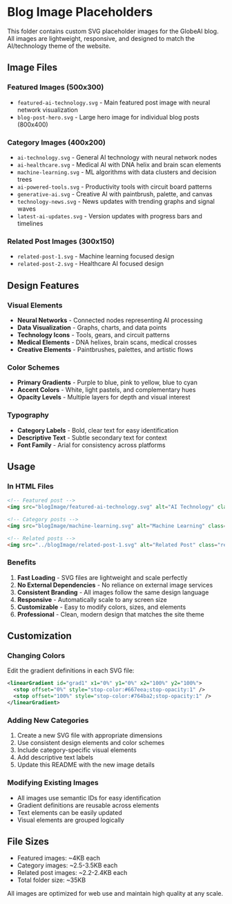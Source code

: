 # Blog Image Placeholders

This folder contains custom SVG placeholder images for the GlobeAI blog. All images are lightweight, responsive, and designed to match the AI/technology theme of the website.

## Image Files

### Featured Images (500x300)
- `featured-ai-technology.svg` - Main featured post image with neural network visualization
- `blog-post-hero.svg` - Large hero image for individual blog posts (800x400)

### Category Images (400x200)
- `ai-technology.svg` - General AI technology with neural network nodes
- `ai-healthcare.svg` - Medical AI with DNA helix and brain scan elements
- `machine-learning.svg` - ML algorithms with data clusters and decision trees
- `ai-powered-tools.svg` - Productivity tools with circuit board patterns
- `generative-ai.svg` - Creative AI with paintbrush, palette, and canvas
- `technology-news.svg` - News updates with trending graphs and signal waves
- `latest-ai-updates.svg` - Version updates with progress bars and timelines

### Related Post Images (300x150)
- `related-post-1.svg` - Machine learning focused design
- `related-post-2.svg` - Healthcare AI focused design

## Design Features

### Visual Elements
- **Neural Networks** - Connected nodes representing AI processing
- **Data Visualization** - Graphs, charts, and data points
- **Technology Icons** - Tools, gears, and circuit patterns
- **Medical Elements** - DNA helixes, brain scans, medical crosses
- **Creative Elements** - Paintbrushes, palettes, and artistic flows

### Color Schemes
- **Primary Gradients** - Purple to blue, pink to yellow, blue to cyan
- **Accent Colors** - White, light pastels, and complementary hues
- **Opacity Levels** - Multiple layers for depth and visual interest

### Typography
- **Category Labels** - Bold, clear text for easy identification
- **Descriptive Text** - Subtle secondary text for context
- **Font Family** - Arial for consistency across platforms

## Usage

### In HTML Files
```html
<!-- Featured post -->
<img src="blogImage/featured-ai-technology.svg" alt="AI Technology" class="card-img">

<!-- Category posts -->
<img src="blogImage/machine-learning.svg" alt="Machine Learning" class="card-img">

<!-- Related posts -->
<img src="../blogImage/related-post-1.svg" alt="Related Post" class="related-image">
```

### Benefits
1. **Fast Loading** - SVG files are lightweight and scale perfectly
2. **No External Dependencies** - No reliance on external image services
3. **Consistent Branding** - All images follow the same design language
4. **Responsive** - Automatically scale to any screen size
5. **Customizable** - Easy to modify colors, sizes, and elements
6. **Professional** - Clean, modern design that matches the site theme

## Customization

### Changing Colors
Edit the gradient definitions in each SVG file:
```svg
<linearGradient id="grad1" x1="0%" y1="0%" x2="100%" y2="100%">
  <stop offset="0%" style="stop-color:#667eea;stop-opacity:1" />
  <stop offset="100%" style="stop-color:#764ba2;stop-opacity:1" />
</linearGradient>
```

### Adding New Categories
1. Create a new SVG file with appropriate dimensions
2. Use consistent design elements and color schemes
3. Include category-specific visual elements
4. Add descriptive text labels
5. Update this README with the new image details

### Modifying Existing Images
- All images use semantic IDs for easy identification
- Gradient definitions are reusable across elements
- Text elements can be easily updated
- Visual elements are grouped logically

## File Sizes
- Featured images: ~4KB each
- Category images: ~2.5-3.5KB each
- Related post images: ~2.2-2.4KB each
- Total folder size: ~35KB

All images are optimized for web use and maintain high quality at any scale. 
